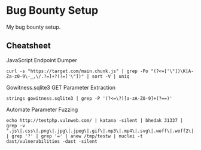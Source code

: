 # Bug Bounty Setup

My bug bounty setup.

## Cheatsheet

JavaScript Endpoint Dumper

```
curl -s "https://target.com/main.chunk.js" | grep -Po "(?<=['\"])\K[A-Za-z0-9\-_,\/.?=]+?(?=['\"])" | sort -V | uniq
```

Gowitness.sqlite3 GET Parameter Extraction

```
strings gowitness.sqlite3 | grep -P '(?<=\?)[a-zA-Z0-9]+(?==)'
```

Automate Parameter Fuzzing
```
echo http://testphp.vulnweb.com/ | katana -silent | bhedak 31337 | grep -v ".js\|.css\|.png\|.jpg\|.jpeg\|.gif\|.mp3\|.mp4\|.svg\|.woff\|.woff2\|.etf\|.eof\|.otf\|.css\|.exe\|.ttf\|.eot" | grep '?' | grep '=' | anew /tmp/testw | nuclei -t dast/vulnerabilities -dast -silent
```
